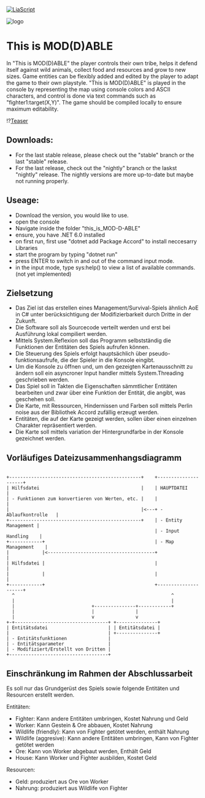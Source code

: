 <!--

author:   Björn Schnabel
email:    bjoern.schnabel09@gmail.com
version:  0.0.2
language: de
narrator: Deutsch Female
title: GoT README

import: https://github.com/liascript/CodeRunner
        https://raw.githubusercontent.com/liascript-templates/plantUML/master/README.md
        https://raw.githubusercontent.com/liaTemplates/ExplainGit/master/README.md

-->

[![LiaScript](https://raw.githubusercontent.com/LiaScript/LiaScript/master/badges/course.svg)](https://liascript.github.io/course/?https://github.com/Kerbaltec-Solutions/this_is_MOD-D-ABLE/blob/main/README.md)

![logo](https://github.com/Kerbaltec-Solutions/this_is_MOD-D-ABLE/assets/61379284/6656a1be-4630-4b50-94ab-39ce8dfa382c)

# This is MOD(D)ABLE

In "This is MOD(D)ABLE" the player controls their own tribe, helps it defend itself against wild animals, collect food and resources and grow to new sizes. Game entities can be flexibly added and edited by the player to adapt the game to their own playstyle. "This is MOD(D)ABLE" is played in the console by representing the map using console colors and ASCII characters, and control is done via text commands such as "fighter1:target(X,Y)". The game should be compiled locally to ensure maximum editability.

!?[Teaser](https://youtu.be/KSM9npYXOmA?si=7c-HhC6Mh-OfnPDE)

## Downloads:

- For the last stable release, please check out the "stable" branch or the last "stable" release.
- For the last release, check out the "nightly" branch or the laskst "nightly" release. The nightly versions are more up-to-date but maybe not running properly.

## Useage: 

- Download the version, you would like to use.
- open the console
- Navigate inside the folder "this_is_MOD-D-ABLE"
- ensure, you have .NET 6.0 installed
- on first run, first use "dotnet add Package Accord" to install neccesarry Libraries
- start the program by typing "dotnet run"
- press ENTER to switch in and out of the command input mode.
- in the input mode, type sys:help() to view a list of available commands. (not yet implemented)

## Zielsetzung

- Das Ziel ist das erstellen eines Management/Survival-Spiels ähnlich AoE in C# unter berücksichtigung der Modifizierbarkeit durch Dritte in der Zukunft.
- Die Software soll als Sourcecode verteilt werden und erst bei Ausführung lokal compiliert werden.
- Mittels System.Reflexion soll das Programm selbstständig die Funktionen der Entitäten des Spiels aufrufen können.
- Die Steuerung des Spiels erfolgt hauptsächlich über pseudo-funktionsaufrufe, die der Spieler in die Konsole eingibt.
- Um die Konsole zu öffnen und, um den gezeigten Kartenausschnitt zu ändern soll ein asyncroner Input handler mittels System.Threading geschrieben werden.
- Das Spiel soll in Takten die Eigenschaften sämmtlicher Entitäten bearbeiten und zwar über eine Funktion der Entität, die angibt, was geschehen soll.
- Die Karte, mit Ressourcen, Hindernissen und Farben soll mittels Perlin noise aus der Bibliothek Accord zufällig erzeugt werden.
- Entitäten, die auf der Karte gezeigt werden, sollen über einen einzelnen Charakter repräsentiert werden.
- Die Karte soll mittels variation der Hintergrundfarbe in der Konsole gezeichnet werden.

## Vorläufiges Dateizusammenhangsdiagramm
<!--
style="width: 90%; max-width: 860px; display: block; margin-left: auto; margin-right: auto;"
-->
````ascii

+------------------------------------------------+    +---------------------+
| Hilfsdatei                                     |    | HAUPTDATEI          |
| - Funktionen zum konvertieren von Werten, etc. |    |                     |
|                                                |<---+ - Ablaufkontrolle   |
+------------------------------------------------+    | - Entity Management |
                                                      | - Input Handling    |
+------------+                                        | - Map Management    |
|            |<---------------------------------------+                     |
| Hilfsdatei |                                        |                     |
|            |                                        |                     |
+------------+                                        +---------------------+
  ^                                                         ^
  |                                                         |
  |                            +---------------+------------+
  |                            |               |
  |                            v               v
+-+----------------------------------+ +---------------+
| Entitätsdatei                      | | Entitätsdatei |
|                                    | +---------------+
| - Entitätsfunktionen               |
| - Entitätsparameter                |
| - Modifiziert/Erstellt von Dritten |
+------------------------------------+

````

## Einschränkung im Rahmen der Abschlussarbeit

Es soll nur das Grundgerüst des Spiels sowie folgende Entitäten und Resourcen erstellt werden.

Entitäten:

- Fighter: Kann andere Entitäten umbringen, Kostet Nahrung und Geld
- Worker: Kann Gestein & Ore abbauen, Kostet Nahrung
- Wildlife (friendly): Kann von Fighter getötet werden, enthält Nahrung
- Wildlife (aggresive): Kann andere Entitäten umbringen, Kann von Fighter getötet werden
- Ore: Kann von Worker abgebaut werden, Enthält Geld
- House: Kann Worker und Fighter ausbilden, Kostet Geld

Resourcen:

- Geld: produziert aus Ore von Worker
- Nahrung: produziert aus Wildlife von Fighter
